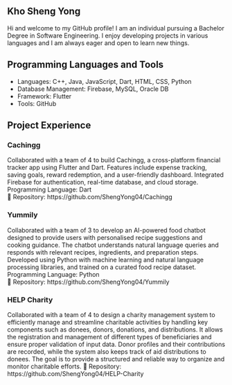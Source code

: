 ## Kho Sheng Yong

<text> Hi and welcome to my GitHub profile! I am an individual pursuing a Bachelor Degree in Software Engineering. I enjoy developing projects in various languages and I am always eager and open to learn new things. </text>

## Programming Languages and Tools
- Languages: C++, Java, JavaScript, Dart, HTML, CSS, Python
- Database Management: Firebase, MySQL, Oracle DB
- Framework: Flutter
- Tools: GitHub

## Project Experience
<h3>Cachingg</h3>
<text>Collaborated with a team of 4 to build Cachingg, a cross-platform financial tracker app using Flutter and Dart. Features include expense tracking, saving goals, reward redemption, and a user-friendly dashboard. Integrated Firebase for authentication, real-time database, and cloud storage.</text> 
<text> Programming Language: Dart</text><br/>
🔗 Repository: https://github.com/ShengYong04/Cachingg

<h3>Yummily</h3>
<text>Collaborated with a team of 3 to develop an AI-powered food chatbot designed to provide users with personalised recipe suggestions and cooking guidance. The chatbot understands natural language queries and responds with relevant recipes, ingredients, and preparation steps. Developed using Python with machine learning and natural language processing libraries, and trained on a curated food recipe dataset.</text> 
<text> Programming Language: Python</text><br/>
🔗 Repository: https://github.com/ShengYong04/Yummily

<h3>HELP Charity</h3> 
<text>Collaborated with a team of 4 to design a charity management system to efficiently manage and streamline charitable activities by handling key components such as donees, donors, donations, and distributions. It allows the registration and management of different types of beneficiaries and ensure proper validation of input data. Donor profiles and their contributions are recorded, while the system also keeps track of aid distributions to donees. The goal is to provide a structured and reliable way to organize and monitor charitable efforts.</text>
🔗 Repository: https://github.com/ShengYong04/HELP-Charity

  
  
